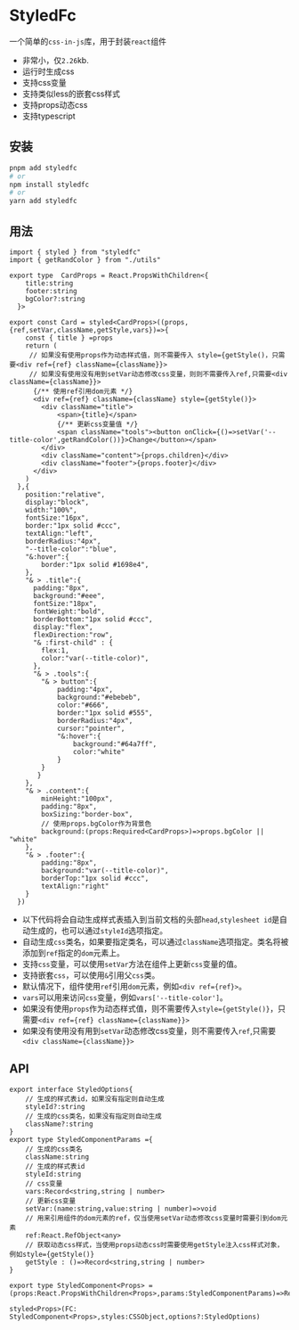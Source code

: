 # StyledFc

一个简单的`css-in-js`库，用于封装`react`组件

- 非常小，仅`2.26`kb.
- 运行时生成css
- 支持css变量
- 支持类似less的嵌套css样式
- 支持props动态css
- 支持typescript

## 安装

```bash
pnpm add styledfc
# or
npm install styledfc
# or
yarn add styledfc
```

## 用法

```tsx
import { styled } from "styledfc"
import { getRandColor } from "./utils"

export type  CardProps = React.PropsWithChildren<{
    title:string
    footer:string
    bgColor?:string
  }>

export const Card = styled<CardProps>((props,{ref,setVar,className,getStyle,vars})=>{
    const { title } =props
    return (
     // 如果没有使用props作为动态样式值，则不需要传入 style={getStyle()，只需要<div ref={ref} className={className}}>
     // 如果没有使用没有用到setVar动态修改css变量，则则不需要传入ref,只需要<div className={className}}>
      {/** 使用ref引用dom元素 */}
      <div ref={ref} className={className} style={getStyle()}>
        <div className="title">            
            <span>{title}</span>
            {/** 更新css变量值 */}
            <span className="tools"><button onClick={()=>setVar('--title-color',getRandColor())}>Change</button></span>
        </div>
        <div className="content">{props.children}</div>
        <div className="footer">{props.footer}</div>
      </div>
    )
  },{
    position:"relative",
    display:"block",
    width:"100%",
    fontSize:"16px",
    border:"1px solid #ccc",
    textAlign:"left",
    borderRadius:"4px",
    "--title-color":"blue",
    "&:hover":{
        border:"1px solid #1698e4",
    },
    "& > .title":{
      padding:"8px",
      background:"#eee",
      fontSize:"18px",
      fontWeight:"bold",
      borderBottom:"1px solid #ccc",
      display:"flex",
      flexDirection:"row",
      "& :first-child" : {
        flex:1,        
        color:"var(--title-color)",
      },
      "& > .tools":{
        "& > button":{
            padding:"4px",
            background:"#ebebeb",
            color:"#666",
            border:"1px solid #555",
            borderRadius:"4px",
            cursor:"pointer",
            "&:hover":{
                background:"#64a7ff",
                color:"white"
            }
        }   
       }
    },
    "& > .content":{
        minHeight:"100px",
        padding:"8px",
        boxSizing:"border-box",
        // 使用props.bgColor作为背景色
        background:(props:Required<CardProps>)=>props.bgColor || "white"
    },
    "& > .footer":{
        padding:"8px",
        background:"var(--title-color)",
        borderTop:"1px solid #ccc",
        textAlign:"right"
    }
  })

```
 
- 以下代码将会自动生成样式表插入到当前文档的头部`head`,`stylesheet id`是自动生成的，也可以通过`styleId`选项指定。
- 自动生成`css`类名，如果要指定类名，可以通过`className`选项指定。类名将被添加到`ref`指定的`dom`元素上。
- 支持`css`变量，可以使用`setVar`方法在组件上更新`css`变量的值。
- 支持嵌套`css`，可以使用`&`引用父`css`类。
- 默认情况下，组件使用`ref`引用`dom`元素，例如`<div ref={ref}>`。
- `vars`可以用来访问`css`变量，例如`vars['--title-color']`。 
- 如果没有使用`props`作为动态样式值，则不需要传入`style={getStyle()}`，只需要`<div ref={ref} className={className}}>`
- 如果没有使用没有用到`setVar`动态修改css变量，则不需要传入`ref`,只需要`<div className={className}}>`

## API

```tsx
export interface StyledOptions{
    // 生成的样式表id，如果没有指定则自动生成
    styleId?:string                          
    // 生成的css类名，如果没有指定则自动生成
    className?:string                
}
export type StyledComponentParams ={
    // 生成的css类名
    className:string
    // 生成的样式表id
    styleId:string
    // css变量
    vars:Record<string,string | number>
    // 更新css变量
    setVar:(name:string,value:string | number)=>void
    // 用来引用组件的dom元素的ref，仅当使用setVar动态修改css变量时需要引到dom元素
    ref:React.RefObject<any>
    // 获取动态css样式，当使用props动态css时需要使用getStyle注入css样式对象，例如style={getStyle()}
    getStyle : ()=>Record<string,string | number>
}

export type StyledComponent<Props> = (props:React.PropsWithChildren<Props>,params:StyledComponentParams)=>React.ReactElement

styled<Props>(FC: StyledComponent<Props>,styles:CSSObject,options?:StyledOptions)

```